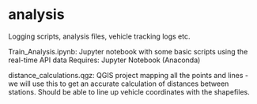 # analysis
Logging scripts, analysis files, vehicle tracking logs etc.

Train_Analysis.ipynb: Jupyter notebook with some basic scripts using the real-time API data
Requires: Jupyter Notebook (Anaconda)

distance_calculations.qgz: QGIS project mapping all the points and lines - we will use this to get an accurate calculation of distances between stations. Should be able to line up vehicle coordinates with the shapefiles.